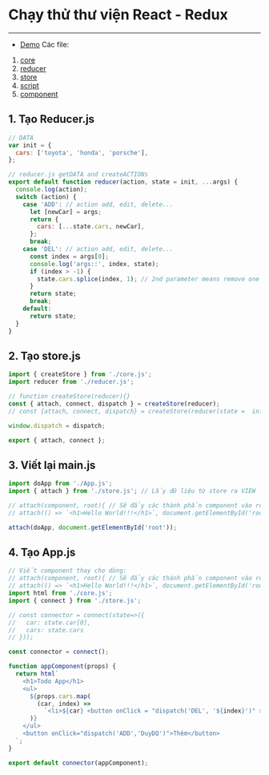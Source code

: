 # Chạy thử thư viện React - Redux

---

- [Demo](./note_demo/index2.html)
  Các file:

1. [core](./note_demo/core.js)
1. [reducer](./note_demo/reducer.js)
1. [store](./note_demo/store.js)
1. [script](./note_demo/script.js)
1. [component](./note_demo/component.js)

## 1. Tạo Reducer.js

```js
// DATA
var init = {
  cars: ['toyota', 'honda', 'porsche'],
};

// reducer.js getDATA and createACTIONs
export default function reducer(action, state = init, ...args) {
  console.log(action);
  switch (action) {
    case 'ADD': // action add, edit, delete...
      let [newCar] = args;
      return {
        cars: [...state.cars, newCar],
      };
      break;
    case 'DEL': // action add, edit, delete...
      const index = args[0];
      console.log('args::', index, state);
      if (index > -1) {
        state.cars.splice(index, 1); // 2nd parameter means remove one item only
      }
      return state;
      break;
    default:
      return state;
  }
}
```

## 2. Tạo store.js

```js
import { createStore } from './core.js';
import reducer from './reducer.js';

// function createStore(reducer){}
const { attach, connect, dispatch } = createStore(reducer);
// const {attach, connect, dispatch} = createStore(reducer(state =  initState, action, ...args));

window.dispatch = dispatch;

export { attach, connect };
```

## 3. Viết lại main.js

```js
import doApp from './App.js';
import { attach } from './store.js'; // Lấy dữ liệu từ store ra VIEW

// attach(component, root){ // Sẽ đẩy các thành phần component vào root
// attach(() => `<h1>Hello World!!!</h1>`, document.getElementById('root'));

attach(doApp, document.getElementById('root'));
```

## 4. Tạo App.js

```js
// Viết component thay cho dùng:
// attach(component, root){ // Sẽ đẩy các thành phần component vào root
// attach(() => `<h1>Hello World!!!</h1>`, document.getElementById('root'));
import html from './core.js';
import { connect } from './store.js';

// const connector = connect(state=>({
//   car: state.car[0],
//   cars: state.cars
// }));

const connector = connect();

function appComponent(props) {
  return html`
    <h1>Todo App</h1>
    <ul>
      ${props.cars.map(
        (car, index) =>
          `<li>${car} <button onClick = "dispatch('DEL', '${index}')" >Xóa</button> </li>`
      )}
    </ul>
    <button onClick="dispatch('ADD','DuyDQ')">Thêm</button>
  `;
}

export default connector(appComponent);
```
